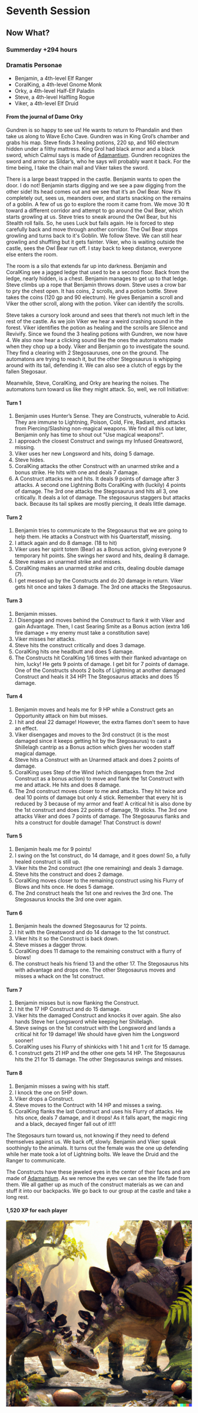 # Seventh Session

## Now What?

### Summerday +294 hours

### Dramatis Personae

- Benjamin, a 4th-level Elf Ranger
- CoralKing, a 4th-level Gnome Monk
- Orky, a 4th-level Half-Elf Paladin
- Steve, a 4th-level Halfling Rogue
- Viker, a 4th-level Elf Druid

#### From the journal of Dame Orky

Gundren is so happy to see us! He wants to return to Phandalin and then take us along to Wave Echo Cave.
Gundren was in King Grol’s chamber and grabs his map. Steve finds 3 healing potions, 220 sp, and 160 electrum hidden under a filthy mattress.
King Grol had black armor and a black sword, which Calmul says is made of [Adamantium].
Gundren recognizes the sword and armor as Sildar’s, who he says will probably want it back. For the time being, I take the chain mail and Viker takes the sword.

There is a large beast trapped in the castle. Benjamin wants to open the door. I do not!
Benjamin starts digging and we see a paw digging from the other side! Its head comes out and we see that it’s an Owl Bear. 
Now it’s completely out, sees us, meanders over, and starts snacking on the remains of a goblin. A few of us go to explore the room it came from. 
We move 30 ft toward a different corridor and attempt to go around the Owl Bear, which starts growling at us. Steve tries to sneak around the Owl Bear, but
his Stealth roll fails. So, he uses Luck but fails again. He is forced to step carefully back and move through another corridor. The Owl Bear stops growling and turns back to it's Goblin.
We follow Steve. We can still hear growling and shuffling but it gets fainter. Viker, who is waiting outside the castle, sees the Owl Bear run off.
I stay back to keep distance, everyone else enters the room.

The room is a silo that extends far up into darkness. Benjamin and CoralKing see a jagged ledge that used to be a second floor. 
Back from the ledge, nearly hidden, is a chest. Benjamin manages to get up to that ledge. Steve climbs up a rope that Benjamin throws down.
Steve uses a crow bar to pry the chest open. It has coins, 2 scrolls, and a potion bottle. 
Steve takes the coins (120 gp and 90 electrum). He gives Benjamin a scroll and Viker the other scroll, along with the potion.
Viker can identify the scrolls.

Steve takes a cursory look around and sees that there’s not much left in the rest of the castle. As we join Viker we hear a weird crashing sound in the forest. 
Viker identifies the potion as healing and the scrolls are Silence and Revivify. Since we found the 3 healing potions with Gundren, we now have 4.
We also now hear a clicking sound like the ones the automatons made when they chop up a body.
Viker and Benjamin go to investigate the sound. They find a clearing with 2 Stegosauruses, one on the ground. 
The automatons are trying to reach it, but the other Stegosaurus is whipping around with its tail, defending it.
We can also see a clutch of eggs by the fallen Stegosaur.

Meanwhile, Steve, CoralKing, and Orky are hearing the noises. The automatons turn toward us like they might attack. So, well, we roll Initiative:

#### Turn 1

1. Benjamin uses Hunter’s Sense. They are Constructs, vulnerable to Acid. They are immune to Lightning, Poison, Cold, Fire, Radiant, and attacks from Piercing/Slashing non-magical weapons. We find all this out later, Benjamin only has time to shout out "Use magical weapons!".
2. I approach the closest Construct and swings my Infused Greatsword, missing.
3. Viker uses her new Longsword and hits, doing 5 damage.
4. Steve hides.
5. CoralKing attacks the other Construct with an unarmed strike and a bonus strike. He hits with one and deals 7 damage.
6. A Construct attacks me and hits. It deals 9 points of damage after 3 attacks. A second one Lightning Bolts CoralKing with (luckily) 4 points of damage. The 3rd one attacks the Stegosaurus and hits all 3, one critically. It deals a lot of damage. The stegosaurus staggers but attacks back. Because its tail spikes are mostly piercing, it deals little damage.

#### Turn 2

1. Benjamin tries to communicate to the Stegosaurus that we are going to help them. He attacks a Construct with his Quarterstaff, missing.
2. I attack again and do 8 damage. (18 to hit)
3. Viker uses her spirit totem (Bear) as a Bonus action, giving everyone 9 temporary hit points. She swings her sword and hits, dealing 8 damage.
4. Steve makes an unarmed strike and misses.
5. CoralKing makes an unarmed strike and crits, dealing double damage (7).
6. I get messed up by the Constructs and do 20 damage in return. Viker gets hit once and takes 3 damage. The 3rd one attacks the Stegosaurus.

#### Turn 3

1. Benjamin misses.
2. I Disengage and moves behind the Construct to flank it with Viker and gain Advantage. Then, I cast Searing Smite as a Bonus action (extra 1d6 fire damage + my enemy must take a constitution save)
3. Viker misses her attacks.
4. Steve hits the construct critically and does 3 damage.
5. CoralKing hits one headbutt and does 5 damage.
6. The Constructs hit CoralKing 1/6 times with their flanked advantage on him, lucky! He gets 9 points of damage. I get bit for 7 points of damage. One of the Constructs shoots 2 bolts of Lightning at another damaged Construct and heals it 34 HP! The Stegosaurus attacks and does 15 damage.

#### Turn 4

1. Benjamin moves and heals me for 9 HP while a Construct gets an Opportunity attack on him but misses.
2. I hit and deal 22 damage! However, the extra flames don't seem to have an effect.
3. Viker disengages and moves to the 3rd construct (it is the most damaged since it keeps getting hit by the Stegosaurus) to cast a Shillelagh cantrip as a Bonus action which gives her wooden staff magical damage.
4. Steve hits a Construct with an Unarmed attack and does 2 points of damage.
5. CoralKing uses Step of the Wind (which disengages from the 2nd Construct as a bonus action) to move and flank the 1st Construct with me and attack. He hits and does 8 damage.
6. The 2nd construct moves closer to me and attacks. They hit twice and deal 10 points of damage but only 4 stick. Remember that every hit is reduced by 3 because of my armor and feat!
A critical hit is also done by the 1st construct and does 22 points of damage, 19 sticks. The 3rd one attacks Viker and does 7 points of damage. The Stegosaurus flanks and hits a construct for double damage! That Construct is down!

#### Turn 5

1. Benjamin heals me for 9 points!
2. I swing on the 1st construct, do 14 damage, and it goes down! So, a fully healed construct is still up.
3. Viker hits the 2nd construct (the one remaining) and deals 3 damage.
4. Steve hits the construct and does 2 damage.
5. CoralKing moves closer to the remaining construct using his Flurry of Blows and hits once. He does 5 damage.
6. The 2nd construct heals the 1st one and revives the 3rd one. The Stegosaurus knocks the 3rd one over again.

#### Turn 6

1. Benjamin heals the downed Stegosaurus for 12 points.
2. I hit with the Greatsword and do 14 damage to the 1st construct.
3. Viker hits it so the Construct is back down.
4. Steve misses a dagger throw.
5. CoralKing does 11 damage to the remaining construct with a flurry of blows!
6. The construct heals his friend 13 and the other 17. The Stegosaurus hits with advantage and drops one. The other Stegosaurus moves and misses a whack on the 1st construct.

#### Turn 7

1. Benjamin misses but is now flanking the Construct.
2. I hit the 17 HP Construct and do 15 damage.
3. Viker hits the damaged Construct and knocks it over again. She also hands Steve her Longsword while keeping her Shillelagh.
4. Steve swings on the 1st construct with the Longsword and lands a critical hit for 19 damage! We should have given him the Longsword sooner!
5. CoralKing uses his Flurry of shinkicks with 1 hit and 1 crit for 15 damage.
6. 1 construct gets 21 HP and the other one gets 14 HP. The Stegosaurus hits the 21 for 15 damage. The other Stegosaurus swings and misses.

#### Turn 8

1. Benjamin misses a swing with his staff.
2. I knock the one on 5HP down.
3. Viker drops a Construct.
4. Steve moves to the Contruct with 14 HP and misses a swing.
5. CoralKing flanks the last Construct and uses his Flurry of attacks. He hits once, deals 7 damage, and it drops! As it falls apart, the magic ring and a black, decayed finger fall out of it!!!

The Stegosaurs turn toward us, not knowing if they need to defend themselves against us. We back off, slowly. Benjamin and Viker speak soothingly to the animals. It turns out the female was the one up defending
while her mate took a lot of Lightning bolts. We leave the Druid and the Ranger to communicate.

The Constructs have these jeweled eyes in the center of their faces and are made of [Adamantium]. As we remove the eyes we can see the life fade from them. We all gather up as much of the construct materials as we can and stuff it into our backpacks. We go back to our group at the castle and take a long rest.

#### 1,520 XP for each player

![Stegosaurs](images/stegosaurs.png)

[Adamantium]: ../game/magic-items.md#adamantium
